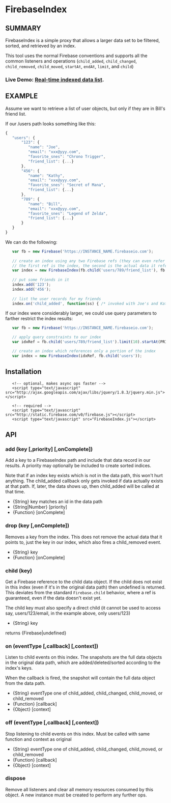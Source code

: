 
# FirebaseIndex

## SUMMARY

FirebaseIndex is a simple proxy that allows a larger data set to be filtered, sorted, and retrieved
by an index.

This tool uses the normal Firebase conventions and supports all the common listeners and operations
(`child_added`, `child_changed`, `child_removed`, `child_moved`, `startAt`, `endAt`, `limit`, and `child`)

### Live Demo: <a target="_blank" href="http://zenovations.github.com/FirebaseIndex">Real-time indexed data list</a>.

## EXAMPLE

Assume we want to retrieve a list of user objects, but only if they are in Bill's friend list.

If our /users path looks something like this:

```javascript
{
   "users": {
       "123": {
          "name": "Joe",
          "email": "xxx@yyy.com",
          "favorite_snes": "Chrono Trigger",
          "friend_list": {...}
       },
       "456": {
          "name": "Kathy",
          "email": "xxx@yyy.com",
          "favorite_snes": "Secret of Mana",
          "friend_list": {...}
       },
       "789": {
          "name": "Bill",
          "email": "xxx@yyy.com",
          "favorite_snes": "Legend of Zelda",
          "friend_list": {...}
       }
   }
}
```

We can do the following:

```javascript
   var fb = new Firebase('https://INSTANCE_NAME.firebaseio.com');
   
   // create an index using any two Firebase refs (they can even refer to different Firebase instances)
   // the first ref is the index, the second is the actual data it refers to
   var index = new FirebaseIndex(fb.child('users/789/friend_list'), fb.child('users'));
   
   // put some friends in it
   index.add('123');
   index.add('456');
   
   // list the user records for my friends
   index.on('child_added', function(ss) { /* invoked with Joe's and Kathy's user records */ });
```

If our index were considerably larger, we could use query parameters to farther restrict the index results:

```javascript
   var fb = new Firebase('https://INSTANCE_NAME.firebaseio.com');

   // apply query constraints to our index
   var idxRef = fb.child('users/789/friend_list').limit(10).startAt(PRIORITY);

   // create an index which references only a portion of the index
   var index = new FirebaseIndex(idxRef, fb.child('users'));
```


## Installation

```
   <!-- optional, makes async ops faster -->
   <script type="text/javascript" src="http://ajax.googleapis.com/ajax/libs/jquery/1.8.3/jquery.min.js"></script>

   <!-- required -->
   <script type="text/javascript" src="http://static.firebase.com/v0/firebase.js"></script>
   <script type="text/javascript" src="FirebaseIndex.js"></script>
```

## API

### add (key [,priority] [,onComplete])

Add a key to a FirebaseIndex path and include that data record in our results. A priority may optionally be
included to create sorted indices.

Note that if an index key exists which is not in the data path, this won't hurt anything. The child_added
callback only gets invoked if data actually exists at that path. If, later, the data shows up, then child_added
will be called at that time.

   - {String} key  matches an id in the data path
   - {String|Number} [priority]
   - {Function} [onComplete]


### drop (key [,onComplete])

Removes a key from the index. This does not remove the actual data that it points to, just the key in our index,
which also fires a child_removed event.

   - {String} key
   - {Function} [onComplete]

### child (key)

Get a Firebase reference to the child data object. If the child does not exist in this index (even if it's in the
original data path) then undefined is returned. This deviates from the standard `Firebase.child` behavior, where
a ref is guaranteed, even if the data doesn't exist yet.

The child key must also specify a direct child (it cannot be used to access say, users/123/email, in the example
above, only users/123)

   - {String} key

returns {Firebase|undefined}

### on (eventType [,callback] [,context])

Listen to child events on this index. The snapshots are the full data objects in the original data path, which are
added/deleted/sorted according to the index's keys.

When the callback is fired, the snapshot will contain the full data object from the data path.

   - {String}   eventType  one of child_added, child_changed, child_moved, or child_removed
   - {Function} [callback]
   - {Object}   [context]
   
### off (eventType [,callback] [,context])

Stop listening to child events on this index. Must be called with same function and context as original

   - {String}   eventType  one of child_added, child_changed, child_moved, or child_removed
   - {Function} [callback]
   - {Object}   [context]

### dispose

Remove all listeners and clear all memory resources consumed by this object. A new instance must
be created to perform any further ops.

